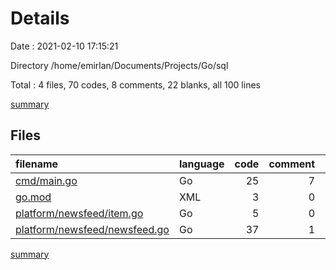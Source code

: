 # Details

Date : 2021-02-10 17:15:21

Directory /home/emirlan/Documents/Projects/Go/sql

Total : 4 files,  70 codes, 8 comments, 22 blanks, all 100 lines

[summary](results.md)

## Files
| filename | language | code | comment | blank | total |
| :--- | :--- | ---: | ---: | ---: | ---: |
| [cmd/main.go](/cmd/main.go) | Go | 25 | 7 | 6 | 38 |
| [go.mod](/go.mod) | XML | 3 | 0 | 3 | 6 |
| [platform/newsfeed/item.go](/platform/newsfeed/item.go) | Go | 5 | 0 | 2 | 7 |
| [platform/newsfeed/newsfeed.go](/platform/newsfeed/newsfeed.go) | Go | 37 | 1 | 11 | 49 |

[summary](results.md)